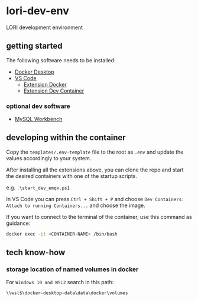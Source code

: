 # lori-dev-env

LORI development environment

## getting started

The following software needs to be installed:

- [Docker Desktop](https://www.docker.com/products/docker-desktop/)
- [VS Code](https://code.visualstudio.com/)
    - [Extension Docker](https://marketplace.visualstudio.com/items?itemName=ms-azuretools.vscode-docker)
    - [Extension Dev Container](https://marketplace.visualstudio.com/items?itemName=ms-vscode-remote.remote-containers)

### optional dev software

- [MySQL Workbench](https://dev.mysql.com/downloads/workbench/)


## developing within the container

Copy the `templates/.env-template` file to the root as `.env` and update the values accordingly to your system.

After installing all the extensions above, you can clone the repo and start the desired containers with one of the startup scripts.

e.g. `.\start_dev_emqx.ps1`

In VS Code you can press `Ctrl + Shift + P` and choose `Dev Containers: Attach to running Containers...` and choose the image.

If you want to connect to the terminal of the container, use this command as guidance:

```bash
docker exec -it <CONTAINER-NAME> /bin/bash
```

## tech know-how

### storage location of named volumes in docker

For `Windows 10 and WSL2` search in this path:

`\\wsl$\docker-desktop-data\data\docker\volumes`
